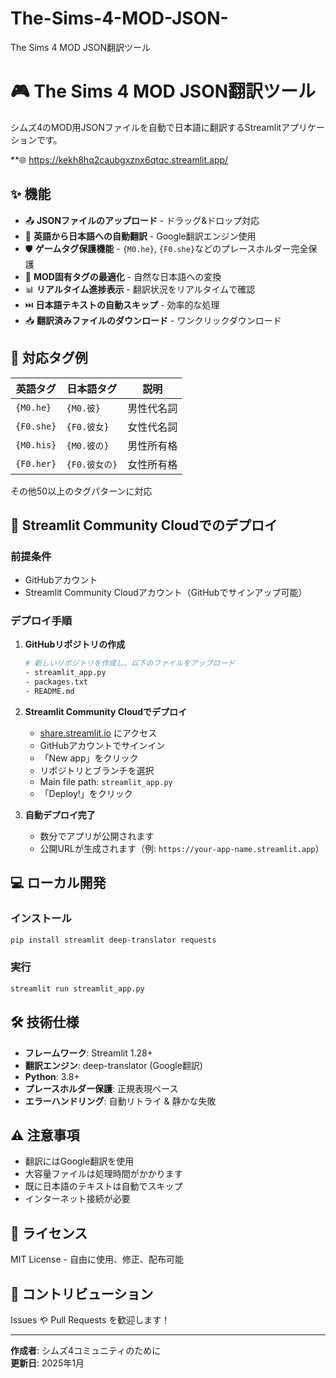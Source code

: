 # The-Sims-4-MOD-JSON-
The Sims 4 MOD JSON翻訳ツール

# 🎮 The Sims 4 MOD JSON翻訳ツール

シムズ4のMOD用JSONファイルを自動で日本語に翻訳するStreamlitアプリケーションです。

**🌐 https://kekh8hq2caubgxznx6qtqc.streamlit.app/

## ✨ 機能

- 📤 **JSONファイルのアップロード** - ドラッグ&ドロップ対応
- 🔄 **英語から日本語への自動翻訳** - Google翻訳エンジン使用
- 🛡️ **ゲームタグ保護機能** - `{M0.he}`, `{F0.she}`などのプレースホルダー完全保護
- 📝 **MOD固有タグの最適化** - 自然な日本語への変換
- 📊 **リアルタイム進捗表示** - 翻訳状況をリアルタイムで確認
- ⏭️ **日本語テキストの自動スキップ** - 効率的な処理
- 📥 **翻訳済みファイルのダウンロード** - ワンクリックダウンロード

## 🎯 対応タグ例

| 英語タグ | 日本語タグ | 説明 |
|---------|-----------|------|
| `{M0.he}` | `{M0.彼}` | 男性代名詞 |
| `{F0.she}` | `{F0.彼女}` | 女性代名詞 |
| `{M0.his}` | `{M0.彼の}` | 男性所有格 |
| `{F0.her}` | `{F0.彼女の}` | 女性所有格 |

その他50以上のタグパターンに対応

## 🚀 Streamlit Community Cloudでのデプロイ

### 前提条件
- GitHubアカウント
- Streamlit Community Cloudアカウント（GitHubでサインアップ可能）

### デプロイ手順

1. **GitHubリポジトリの作成**
   ```bash
   # 新しいリポジトリを作成し、以下のファイルをアップロード
   - streamlit_app.py
   - packages.txt
   - README.md
   ```

2. **Streamlit Community Cloudでデプロイ**
   - [share.streamlit.io](https://share.streamlit.io) にアクセス
   - GitHubアカウントでサインイン
   - 「New app」をクリック
   - リポジトリとブランチを選択
   - Main file path: `streamlit_app.py`
   - 「Deploy!」をクリック

3. **自動デプロイ完了**
   - 数分でアプリが公開されます
   - 公開URLが生成されます（例: `https://your-app-name.streamlit.app`）

## 💻 ローカル開発

### インストール
```bash
pip install streamlit deep-translator requests
```

### 実行
```bash
streamlit run streamlit_app.py
```

## 🛠️ 技術仕様

- **フレームワーク**: Streamlit 1.28+
- **翻訳エンジン**: deep-translator (Google翻訳)
- **Python**: 3.8+
- **プレースホルダー保護**: 正規表現ベース
- **エラーハンドリング**: 自動リトライ & 静かな失敗

## ⚠️ 注意事項

- 翻訳にはGoogle翻訳を使用
- 大容量ファイルは処理時間がかかります
- 既に日本語のテキストは自動でスキップ
- インターネット接続が必要

## 📝 ライセンス

MIT License - 自由に使用、修正、配布可能

## 🤝 コントリビューション

Issues や Pull Requests を歓迎します！

---

**作成者**: シムズ4コミュニティのために  
**更新日**: 2025年1月
